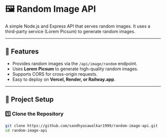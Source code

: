 # 🖼️ Random Image API

A simple Node.js and Express API that serves random images. It uses a third-party service (Lorem Picsum) to generate random images.

---

## 🚀 Features
- Provides random images via the `/api/image/random` endpoint.
- Uses **Lorem Picsum** to generate high-quality random images.
- Supports CORS for cross-origin requests.
- Easy to deploy on **Vercel, Render, or Railway.app**.

---

## 📂 Project Setup

### 1️⃣ Clone the Repository
```sh
git clone https://github.com/sandhyasawalkar1999/random-image-api.git
cd random-image-api
